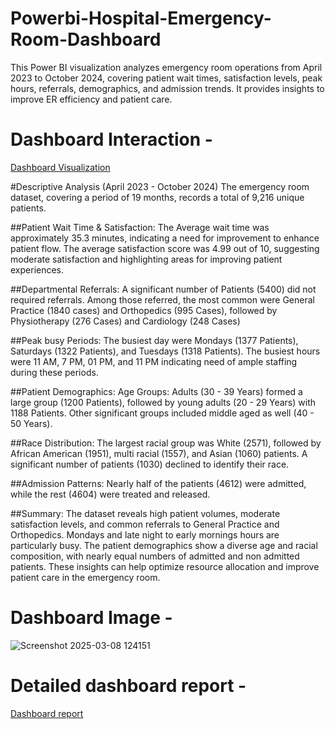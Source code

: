 # Powerbi-Hospital-Emergency-Room-Dashboard
This Power BI visualization analyzes emergency room operations from April 2023 to October 2024, covering patient wait times, satisfaction levels, peak hours, referrals, demographics, and admission trends. It provides insights to improve ER efficiency and patient care.

# Dashboard Interaction - 
<a href = "https://github.com/alanmanoj007/Powerbi-Hospital-Emergency-Room-Dashboard/blob/main/Powerbi%20Hospital%20Emergency%20Room%20Dashboard.pbix">Dashboard Visualization</a>


#Descriptive Analysis
(April 2023 - October 2024)
The emergency room dataset, covering a period of 19 months, records a total of 9,216 unique patients.

##Patient Wait Time & Satisfaction:
The Average wait time was approximately 35.3 minutes, indicating a need for improvement to enhance patient flow. The average satisfaction score was 4.99 out of 10,
suggesting moderate satisfaction and highlighting areas for improving patient experiences.

##Departmental Referrals:
A significant number of Patients (5400) did not required referrals. Among those referred, the most common were General Practice (1840 cases) and Orthopedics (995 Cases),
followed by Physiotherapy (276 Cases) and Cardiology (248 Cases)

##Peak busy Periods:
The busiest day were Mondays (1377 Patients), Saturdays (1322 Patients), and Tuesdays (1318 Patients). The busiest hours were 11 AM, 7 PM, 01 PM, and 11 PM indicating
need of ample staffing during these periods.

##Patient Demographics:
Age Groups: Adults (30 - 39 Years) formed a large group (1200 Patients), followed by young adults (20 - 29 Years) with 1188 Patients. Other significant groups included middle
aged as well (40 - 50 Years).

##Race Distribution:
The largest racial group was White (2571), followed by African American (1951), multi racial (1557), and Asian (1060) patients. A significant number of patients (1030) declined
to identify their race.

##Admission Patterns:
Nearly half of the patients (4612) were admitted, while the rest (4604) were treated and released.

##Summary:
The dataset reveals high patient volumes, moderate satisfaction levels, and common referrals to General Practice and Orthopedics. Mondays and late night to early mornings
hours are particularly busy. The patient demographics show a diverse age and racial composition, with nearly equal numbers of admitted and non admitted patients. These
insights can help optimize resource allocation and improve patient care in the emergency room.

# Dashboard Image -
![Screenshot 2025-03-08 124151](https://github.com/user-attachments/assets/839035dd-aab6-41ed-b74e-4314ba9239f2)

# Detailed dashboard report -
<a href = "https://github.com/alanmanoj007/Powerbi-Hospital-Emergency-Room-Dashboard/blob/main/Power%20Bi%20HOSPITAL%20EMERGENCY%20ROOM%20DASHBOARD.pdf">Dashboard report</a>




